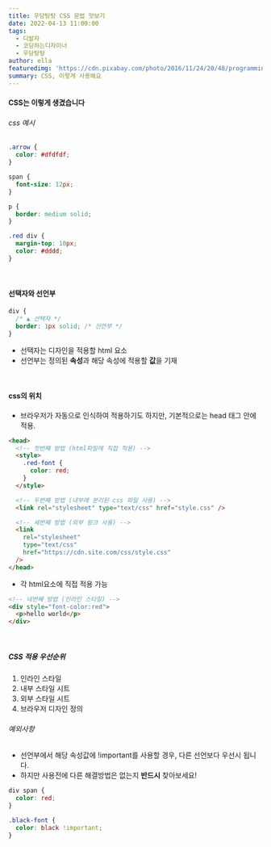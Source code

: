 ```yaml
---
title: 우당탕탕 CSS 문법 맛보기
date: 2022-04-13 11:00:00
tags:
  - 디발자
  - 코딩하는디자이너
  - 우당탕탕
author: ella
featuredimg: 'https://cdn.pixabay.com/photo/2016/11/24/20/48/programming-1857236_1280.jpg'
summary: CSS, 이렇게 사용해요
---
```


#### CSS는 이렇게 생겼습니다

###### css 예시

```css
.arrow {
  color: #dfdfdf;
}

span {
  font-size: 12px;
}

p {
  border: medium solid;
}

.red div {
  margin-top: 10px;
  color: #dddd;
}
```

<br>

#### 선택자와 선언부

```css
div {
  /* ▲ 선택자 */
  border: 1px solid; /* 선언부 */
}
```

- 선택자는 디자인을 적용할 html 요소
- 선언부는 정의된 **속성**과 해당 속성에 적용할 **값**을 기재

<br>

#### css의 위치

- 브라우저가 자동으로 인식하여 적용하기도 하지만, 기본적으로는 head 태그 안에 적용.

```html
<head>
  <!-- 첫번째 방법 (html파일에 직접 적용) -->
  <style>
    .red-font {
      color: red;
    }
  </style>

  <!-- 두번째 방법 (내부에 분리된 css 파일 사용) -->
  <link rel="stylesheet" type="text/css" href="style.css" />

  <!-- 세번째 방법 (외부 링크 사용) -->
  <link
    rel="stylesheet"
    type="text/css"
    href="https://cdn.site.com/css/style.css"
  />
</head>
```

- 각 html요소에 직접 적용 가능

```html
<!-- 네번째 방법 (인라인 스타일) -->
<div style="font-color:red">
  <p>hello world</p>
</div>
```

<br>

##### CSS 적용 우선순위

1. 인라인 스타일
2. 내부 스타일 시트
3. 외부 스타일 시트
4. 브라우저 디자인 정의

###### 예외사항

- 선언부에서 해당 속성값에 !important를 사용할 경우, 다른 선언보다 우선시 됩니다.
- 하지만 사용전에 다른 해결방법은 없는지 **반드시** 찾아보세요!

```css
div span {
  color: red;
}

.black-font {
  color: black !important;
}
```
